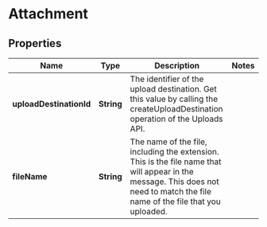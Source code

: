
# Attachment

## Properties
Name | Type | Description | Notes
------------ | ------------- | ------------- | -------------
**uploadDestinationId** | **String** | The identifier of the upload destination. Get this value by calling the createUploadDestination operation of the Uploads API. | 
**fileName** | **String** | The name of the file, including the extension. This is the file name that will appear in the message. This does not need to match the file name of the file that you uploaded. | 



